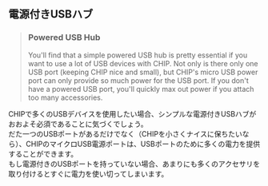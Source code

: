 ## 電源付きUSBハブ
> ### Powered USB Hub  
> You'll find that a simple powered USB hub is pretty essential if you want to use a lot of USB devices with CHIP. 
> Not only is there only one USB port (keeping CHIP nice and small), but CHIP's micro USB power port can only provide so much power for the USB port.
> If you don't have a powered USB port, you'll quickly max out power if you attach too many accessories. 

CHIPで多くのUSBデバイスを使用したい場合、シンプルな電源付きUSBハブがおおよそ必須であることに気づくでしょう。  
だた一つのUSBポートがあるだけでなく（CHIPを小さくナイスに保ちたいなら）、CHIPのマイクロUSB電源ポートは、USBポートのために多くの電力を提供することができます。  
もし電源付きのUSBポートを持っていない場合、あまりにも多くのアクセサリを取り付けるとすぐに電力を使い切ってしまいます。
